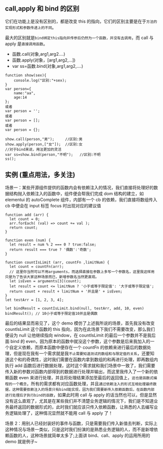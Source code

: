 ## call,apply 和 bind 的区别

它们在功能上是没有区别的，都是改变 this 的指向，它们的区别主要是在于`方法的实现形式和参数传递上的不同`。

最大的区别就是`bind绑定this指向并传参后仍然为一个函数，并没有去调用`，而 call 与 apply 是`直接调用函数`。

- 函数.call(对象,arg1,arg2....)
- 函数.apply(对象，[arg1,arg2,...])
- var ss=函数.bind(对象,arg1,arg2,....)

```
function show(sex){
    console.log("区别:"+sex);
}
var person={
    name:"aa",
    age:14
};
或者
var person = '';
或者
var person = [];
或者
var person = {};

show.call(person,"男");     //区别:男
show.apply(person,["女"]);  //区别:女
//对于bind来说，用法更加的灵活
var ss=show.bind(person,"不明");   //区别:不明
ss();
```

## 实例 (重点用法，多关注)

场景一：某些开源组件提供的函数内会有依赖注入的情况，我们直接将处理好的数据结构抛入依赖注入的函数中，组件便会帮我们完成 dom 结构的建立，如 elementui 的 autoComplete 组件，内部有一个 cb 的依赖，我们直接将数组传入 cb 中便会在 input 标签 focus 时出现对应的建议值

```
function add (arr) {
  let count = 0;
  arr.forEach( (val) => count += val );
  return count;
}

function even (num) {
  let result = num % 2 === 0 ? true:false;
  return result === true ? '偶数':'奇数';
}

function countIsLimit (arr, countFn ,limitNum) {
  let count = countFn(arr);
  // 这里你当然可以不用arguments，而选择直接在参数上多写一个参数名，这里我这样用只是为了告诉大家这种场景而已，新增参数名当然更直观。
  let isEven = arguments[3](count);
  let result = count <= limitNum ? '小于或等于限定值': '大于或等于限定值';
  return count + result + limitNum + '并且是' + isEven;
}
let testArr = [1, 2, 3, 4];

let bindResult = countIsLimit.bind(null, testArr, add, 10, even)
bindResult(); // 10小于或等于限定值10并且是偶数
```

最后的结果显而易见了，这个 demo 模仿了上述我所说的场景，首先我没有改变 countIsLimit 这个函数的 this 指向，因为在此场景下我们不需要改变，那么我们便设为 null 让他继续指向 window，在 countIsLimit 的最后一个参数并不是我后面 bind 的 even，因为原本的函数中就没这个参数，这个参数是后来我加入的一个自定义依赖，而原本函数中便存在一个 countFn 的依赖来进行最后的数据处理，但是现在我有一个需求就是我`不止需要知道测试的数组和与限定值的关系`，还要知道这个和的奇偶性，这时我们需要在函数内拿到数组的和再进行处理，即再数组内执行 add 函数后进行数据处理，这时这个需求就和我们场景中一致了，我们需要传入新的参数对函数内部得到的数据进行处理并输出，而这里我传入了一个新的依赖函数 even 来进行处理，并且将处理结果添加至最后的返回值上，`这也是函数式编程的一个概念`，所有的需求都有对应函数处理，并且`通过依赖注入的形式互相处理最终数据，这种需要依赖注入的场景只有bind能实现，因为我们需要新传入依赖函数后，在函数内部进行处理后才执行bind的函数`，如果此时用 call 与 apply 的话当然也可以，但是显然没有这么直观了，尤其是在某些我们并不清楚业务逻辑的情况下，我们是不知道业务最终返回的数据形式的，此时我们就应该只传入依赖函数，让熟悉的人去编写业务逻辑处理了，这种情况显然就不能用 call 与 apply 了！

场景 2：用别人已经封装好的事件与函数，只是需要我们传入新值去判断，实际上这种情况与场景一类似，只是这时我们扮演的是熟悉业务逻辑的人，而不是新增依赖函数的人，这种场景就简单太多了;上面讲 bind、call、apply 的运用所用的 demo 就是例子~
